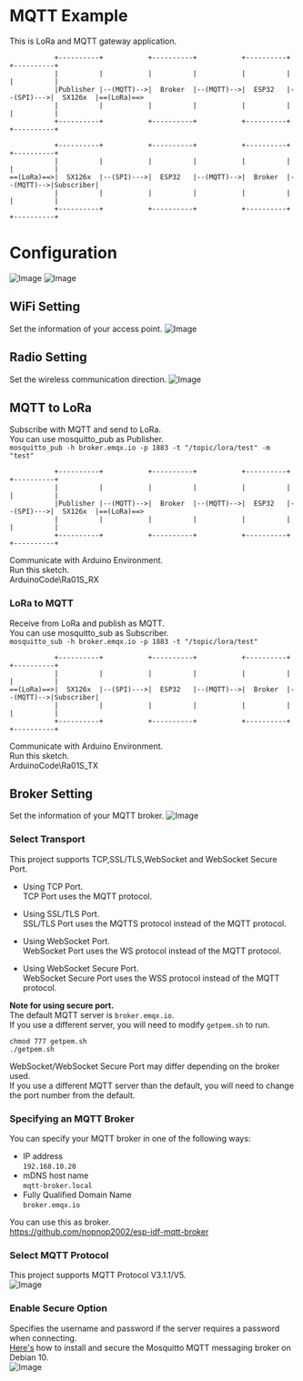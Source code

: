 # MQTT Example   
This is LoRa and MQTT gateway application.   
```
           +----------+           +----------+           +----------+           +----------+
           |          |           |          |           |          |           |          |
           |Publisher |--(MQTT)-->|  Broker  |--(MQTT)-->|  ESP32   |--(SPI)--->|  SX126x  |==(LoRa)==>
           |          |           |          |           |          |           |          |
           +----------+           +----------+           +----------+           +----------+

           +----------+           +----------+           +----------+           +----------+
           |          |           |          |           |          |           |          |
==(LoRa)==>|  SX126x  |--(SPI)--->|  ESP32   |--(MQTT)-->|  Broker  |--(MQTT)-->|Subscriber|
           |          |           |          |           |          |           |          |
           +----------+           +----------+           +----------+           +----------+
```


# Configuration   
![Image](https://github.com/user-attachments/assets/ad2cf3fc-447e-4744-b238-5cbd1fe07a91)
![Image](https://github.com/user-attachments/assets/8c8ecc11-4f60-466c-996b-ac085c69d924)

## WiFi Setting
Set the information of your access point.
![Image](https://github.com/user-attachments/assets/d2c0a00b-5d33-4828-9ffc-920c32298f5d)

## Radio Setting
Set the wireless communication direction.
![Image](https://github.com/user-attachments/assets/51f1b34c-51c1-4164-8244-b1b989cc13f0)

## MQTT to LoRa   
Subscribe with MQTT and send to LoRa.   
You can use mosquitto_pub as Publisher.   
```mosquitto_pub -h broker.emqx.io -p 1883 -t "/topic/lora/test" -m "test"```

```
           +----------+           +----------+           +----------+           +----------+
           |          |           |          |           |          |           |          |
           |Publisher |--(MQTT)-->|  Broker  |--(MQTT)-->|  ESP32   |--(SPI)--->|  SX126x  |==(LoRa)==>
           |          |           |          |           |          |           |          |
           +----------+           +----------+           +----------+           +----------+
```

Communicate with Arduino Environment.   
Run this sketch.   
ArduinoCode\Ra01S_RX   

### LoRa to MQTT   
Receive from LoRa and publish as MQTT.   
You can use mosquitto_sub as Subscriber.   
```mosquitto_sub -h broker.emqx.io -p 1883 -t "/topic/lora/test"```

```
           +----------+           +----------+           +----------+           +----------+
           |          |           |          |           |          |           |          |
==(LoRa)==>|  SX126x  |--(SPI)--->|  ESP32   |--(MQTT)-->|  Broker  |--(MQTT)-->|Subscriber|
           |          |           |          |           |          |           |          |
           +----------+           +----------+           +----------+           +----------+
```


Communicate with Arduino Environment.   
Run this sketch.   
ArduinoCode\Ra01S_TX   

## Broker Setting
Set the information of your MQTT broker.
![Image](https://github.com/user-attachments/assets/e49991a2-6fcf-4ea5-9de2-fcac5d2bfe23)

### Select Transport   
This project supports TCP,SSL/TLS,WebSocket and WebSocket Secure Port.   

- Using TCP Port.   
	TCP Port uses the MQTT protocol.   

- Using SSL/TLS Port.   
	SSL/TLS Port uses the MQTTS protocol instead of the MQTT protocol.   

- Using WebSocket Port.   
	WebSocket Port uses the WS protocol instead of the MQTT protocol.   

- Using WebSocket Secure Port.   
	WebSocket Secure Port uses the WSS protocol instead of the MQTT protocol.   

__Note for using secure port.__   
The default MQTT server is ```broker.emqx.io```.   
If you use a different server, you will need to modify ```getpem.sh``` to run.   
```
chmod 777 getpem.sh
./getpem.sh
```

WebSocket/WebSocket Secure Port may differ depending on the broker used.   
If you use a different MQTT server than the default, you will need to change the port number from the default.   

### Specifying an MQTT Broker   
You can specify your MQTT broker in one of the following ways:   
- IP address   
 ```192.168.10.20```   
- mDNS host name   
 ```mqtt-broker.local```   
- Fully Qualified Domain Name   
 ```broker.emqx.io```

You can use this as broker.   
https://github.com/nopnop2002/esp-idf-mqtt-broker

### Select MQTT Protocol   
This project supports MQTT Protocol V3.1.1/V5.   
![Image](https://github.com/user-attachments/assets/23141633-44c3-41f0-92f9-f7d13d254908)

### Enable Secure Option   
Specifies the username and password if the server requires a password when connecting.   
[Here's](https://www.digitalocean.com/community/tutorials/how-to-install-and-secure-the-mosquitto-mqtt-messaging-broker-on-debian-10) how to install and secure the Mosquitto MQTT messaging broker on Debian 10.   
![Image](https://github.com/user-attachments/assets/f340b7f2-25b4-4edc-8f6e-2bb4dca183fb)

